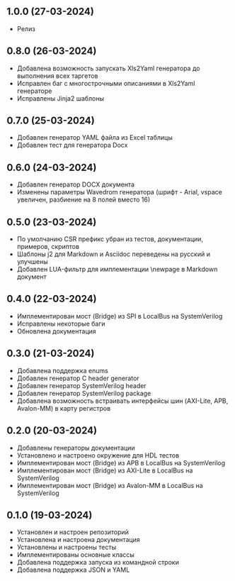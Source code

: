 ## 1.0.0 (27-03-2024) 
* Релиз

## 0.8.0 (26-03-2024) 
* Добавлена возможность запускать Xls2Yaml генератора до выполнения всех таргетов
* Исправлен баг с многострочными описаниями в Xls2Yaml генераторе
* Исправлены Jinja2 шаблоны

## 0.7.0 (25-03-2024) 
* Добавлен генератор YAML файла из Excel таблицы
* Добавлен тест для генератора Docx

## 0.6.0 (24-03-2024) 
* Добавлен генератор DOCX документа
* Изменены параметры Wavedrom генератора (шрифт - Arial, vspace увеличен, разбиение на 8 полей вместо 16)

## 0.5.0 (23-03-2024) 
* По умолчанию CSR префикс убран из тестов, документации, примеров, скриптов
* Шаблоны j2 для Markdown и Asciidoc переведены на русский и улучшены
* Добавлен LUA-фильтр для имплементации \newpage в Markdown документ

## 0.4.0 (22-03-2024)

* Имплементирован мост (Bridge) из SPI в LocalBus на SystemVerilog
* Исправлены некоторые баги
* Обновлена документация

## 0.3.0 (21-03-2024)

* Добавлена поддержка enums
* Добавлен генератор C header generator
* Добавлен генератор SystemVerilog header
* Добавлен генератор SystemVerilog package
* Добавлена возможность встраивать интерфейсы  шин (AXI-Lite, APB, Avalon-MM) в карту регистров

## 0.2.0 (20-03-2024)

* Добавлены генераторы документации
* Установлено и настроено окружение для HDL тестов
* Имплементирован мост (Bridge) из APB в LocalBus на SystemVerilog
* Имплементирован мост (Bridge) из AXI-Lite в LocalBus на SystemVerilog
* Имплементирован мост (Bridge) из Avalon-MM в LocalBus на SystemVerilog

## 0.1.0 (19-03-2024)

* Установлен и настроен репозиторий
* Установлена и настроена документация
* Установлены и настроены тесты
* Имплементированы основные классы
* Добавлена поддержка запуска из командной строки
* Добавлена поддержка JSON и YAML